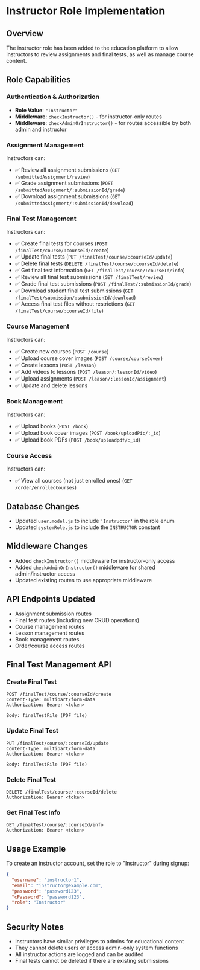 # Instructor Role Implementation

## Overview
The instructor role has been added to the education platform to allow instructors to review assignments and final tests, as well as manage course content.

## Role Capabilities

### Authentication & Authorization
- **Role Value**: `"Instructor"`
- **Middleware**: `checkInstructor()` - for instructor-only routes
- **Middleware**: `checkAdminOrInstructor()` - for routes accessible by both admin and instructor

### Assignment Management
Instructors can:
- ✅ Review all assignment submissions (`GET /submittedAssignment/review`)
- ✅ Grade assignment submissions (`POST /submittedAssignment/:submissionId/grade`)
- ✅ Download assignment submissions (`GET /submittedAssignment/:submissionId/download`)

### Final Test Management
Instructors can:
- ✅ Create final tests for courses (`POST /finalTest/course/:courseId/create`)
- ✅ Update final tests (`PUT /finalTest/course/:courseId/update`)
- ✅ Delete final tests (`DELETE /finalTest/course/:courseId/delete`)
- ✅ Get final test information (`GET /finalTest/course/:courseId/info`)
- ✅ Review all final test submissions (`GET /finalTest/review`)
- ✅ Grade final test submissions (`POST /finalTest/:submissionId/grade`)
- ✅ Download student final test submissions (`GET /finalTest/submission/:submissionId/download`)
- ✅ Access final test files without restrictions (`GET /finalTest/course/:courseId/file`)

### Course Management
Instructors can:
- ✅ Create new courses (`POST /course`)
- ✅ Upload course cover images (`POST /course/courseCover`)
- ✅ Create lessons (`POST /leason`)
- ✅ Add videos to lessons (`POST /leason/:lessonId/video`)
- ✅ Upload assignments (`POST /leason/:lessonId/assignment`)
- ✅ Update and delete lessons

### Book Management
Instructors can:
- ✅ Upload books (`POST /book`)
- ✅ Upload book cover images (`POST /book/uploadPic/:_id`)
- ✅ Upload book PDFs (`POST /book/uploadpdf/:_id`)

### Course Access
Instructors can:
- ✅ View all courses (not just enrolled ones) (`GET /order/enrolledCourses`)

## Database Changes
- Updated `user.model.js` to include `'Instructor'` in the role enum
- Updated `systemRole.js` to include the `INSTRUCTOR` constant

## Middleware Changes
- Added `checkInstructor()` middleware for instructor-only access
- Added `checkAdminOrInstructor()` middleware for shared admin/instructor access
- Updated existing routes to use appropriate middleware

## API Endpoints Updated
- Assignment submission routes
- Final test routes (including new CRUD operations)
- Course management routes
- Lesson management routes
- Book management routes
- Order/course access routes

## Final Test Management API

### Create Final Test
```http
POST /finalTest/course/:courseId/create
Content-Type: multipart/form-data
Authorization: Bearer <token>

Body: finalTestFile (PDF file)
```

### Update Final Test
```http
PUT /finalTest/course/:courseId/update
Content-Type: multipart/form-data
Authorization: Bearer <token>

Body: finalTestFile (PDF file)
```

### Delete Final Test
```http
DELETE /finalTest/course/:courseId/delete
Authorization: Bearer <token>
```

### Get Final Test Info
```http
GET /finalTest/course/:courseId/info
Authorization: Bearer <token>
```

## Usage Example
To create an instructor account, set the role to "Instructor" during signup:
```json
{
  "username": "instructor1",
  "email": "instructor@example.com",
  "password": "password123",
  "cPassword": "password123",
  "role": "Instructor"
}
```

## Security Notes
- Instructors have similar privileges to admins for educational content
- They cannot delete users or access admin-only system functions
- All instructor actions are logged and can be audited
- Final tests cannot be deleted if there are existing submissions 